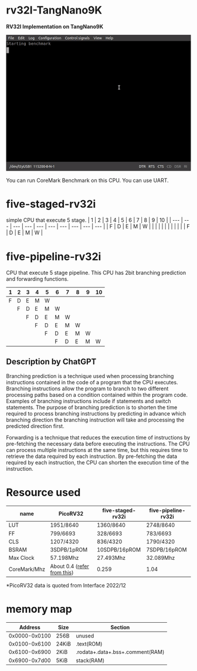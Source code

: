 # rv32I-TangNano9K
**RV32I Implementation on TangNano9K**

![](assets/ezgif.com-gif-maker.gif)

You can run CoreMark Benchmark on this CPU. You can use UART.

# five-staged-rv32i
simple CPU that execute 5 stage.
| 1   | 2   | 3   | 4   | 5   | 6   | 7   | 8   | 9   | 10  |
| --- | --- | --- | --- | --- | --- | --- | --- | --- | --- |
| F   | D   | E   | M   | W   |     |     |     |     |     |
|     |     |     |     |     | F   | D   | E   | M   | W   |

# five-pipeline-rv32i
CPU that execute 5 stage pipeline.
This CPU has 2bit branching prediction and forwarding functions.

| 1   | 2   | 3   | 4   | 5   | 6   | 7   | 8   | 9   | 10  |
| --- | --- | --- | --- | --- | --- | --- | --- | --- | --- |
| F   | D   | E   | M   | W   |     |     |     |     |     |
|     | F   | D   | E   | M   | W   |     |     |     |     |
|     |     | F   | D   | E   | M   | W   |     |     |     |
|     |     |     | F   | D   | E   | M   | W   |     |     |
|     |     |     |     | F   | D   | E   | M   | W   |     |
|     |     |     |     |     | F   | D   | E   | M   | W   |

## Description by ChatGPT
Branching prediction is a technique used when processing branching instructions contained in the code of a program that the CPU executes. Branching instructions allow the program to branch to two different processing paths based on a condition contained within the program code. Examples of branching instructions include if statements and switch statements. The purpose of branching prediction is to shorten the time required to process branching instructions by predicting in advance which branching direction the branching instruction will take and processing the predicted direction first.

Forwarding is a technique that reduces the execution time of instructions by pre-fetching the necessary data before executing the instructions. The CPU can process multiple instructions at the same time, but this requires time to retrieve the data required by each instruction. By pre-fetching the data required by each instruction, the CPU can shorten the execution time of the instruction.


# Resource used
| name         | PicoRV32                                                                                                                          | five-staged-rv32i | five-pipeline-rv32i |
| ------------ | --------------------------------------------------------------------------------------------------------------------------------- | ----------------- | ------------------- |
| LUT          | 1951/8640                                                                                                                         | 1360/8640         | 2748/8640           |
| FF           | 799/6693                                                                                                                          | 328/6693          | 783/6693            |
| CLS          | 1207/4320                                                                                                                         | 836/4320          | 1790/4320           |
| BSRAM        | 3SDPB/1pROM                                                                                                                       | 10SDPB/16pROM     | 7SDPB/16pROM        |
| Max Clock    | 57.198Mhz                                                                                                                         | 27.493Mhz         | 32.089Mhz           |
| CoreMark/Mhz | About 0.4 ([refer from this](https://www.esa.informatik.tu-darmstadt.de/assets/publications/materials/2019/heinz_reconfig19.pdf)) | 0.259             | 1.04                |

*PicoRV32 data is quoted from Interface 2022/12

# memory map
| Address       | Size  | Section                          |
| ------------- | ----- | -------------------------------- |
| 0x0000-0x0100 | 256B  | unused                           |
| 0x0100-0x6100 | 24KiB | .text(ROM)                       |
| 0x6100-0x6900 | 2KiB  | .rodata+.data+.bss+.comment(RAM) |
| 0x6900-0x7d00 | 5KiB  | stack(RAM)                       |